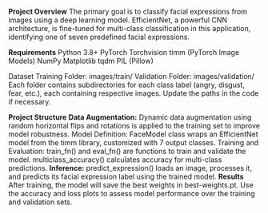 **Project Overview**
The primary goal is to classify facial expressions from images using a deep learning model. EfficientNet, a powerful CNN architecture, is fine-tuned for multi-class classification in this application, identifying one of seven predefined facial expressions.

**Requirements**
Python 3.8+
PyTorch
Torchvision
timm (PyTorch Image Models)
NumPy
Matplotlib
tqdm
PIL (Pillow)

Dataset
Training Folder: images/train/
Validation Folder: images/validation/
Each folder contains subdirectories for each class label (angry, disgust, fear, etc.), each containing respective images. Update the paths in the code if necessary.

**Project Structure**
**Data Augmentation:**
Dynamic data augmentation using random horizontal flips and rotations is applied to the training set to improve model robustness.
Model Definition:
FaceModel class wraps an EfficientNet model from the timm library, customized with 7 output classes.
Training and Evaluation:
train_fn() and eval_fn() are functions to train and validate the model.
multiclass_accuracy() calculates accuracy for multi-class predictions.
**Inference:**
predict_expression() loads an image, processes it, and predicts its facial expression label using the trained model.
**Results**
After training, the model will save the best weights in best-weights.pt. Use the accuracy and loss plots to assess model performance over the training and validation sets.
